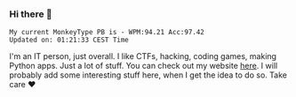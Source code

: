 ### Hi there 👋
<!-- PB START -->
```
My current MonkeyType PB is - WPM:94.21 Acc:97.42
Updated on: 01:21:33 CEST Time
```
<!-- PB END -->
I'm an IT person, just overall. I like CTFs, hacking, coding games, making Python apps. Just a lot of stuff.
You can check out my website [here](https://skill3472.github.io/).
I will probably add some interesting stuff here, when I get the idea to do so. Take care ❤️
